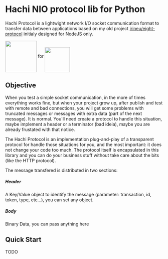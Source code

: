 # Hachi NIO protocol lib for Python

Hachi Protocol is a lightwight network I/O socket communication format to transfer data between applications based on my old project [irineu/eight-protocol](https://github.com/irineu/eight-protocol) initialy designed for NodeJS only.

<img src="http://irineuantunes.com/hachi-protocol.svg" height="100" valign="middle"> for <img src="http://irineuantunes.com/logo-node-js-512.png" height="80" valign="bottom">

## Objective
When you test a simple socket communication, in the more of times everything works fine, but when your project grow up, after publish and test with remote and bad connections, you will get some problems with truncated messages or messages with extra data (part of the next message). It is normal. You'll need create a protocol to handle this situation, maybe implement a header or a terminator (bad ideia), maybe you are already frustated with that notice.

The Hachi Protocol is an implementation plug-and-play of a transparent protocol for handle those situations for you, and the most important: it does not change your code too much. The protocol itself is encapsulated in this library and you can do your business stuff without take care about the bits (like the HTTP protocol).

The message transfered is distributed in two sections:
##### Header
A Key/Value object to identify the message (parameter: transaction, id, token, type, etc...), you can set any object.
##### Body
Binary Data, you can pass anything here

## Quick Start

TODO
